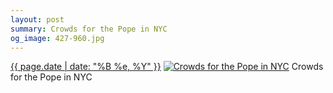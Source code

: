 ```yaml
---
layout: post
summary: Crowds for the Pope in NYC
og_image: 427-960.jpg
---
```


<p>
  <time><a href="/427">{{ page.date | date: "%B %e, %Y" }}</a></time>
  <a href="/427"><img src="{{ site.assets_url }}/427-480.jpg" srcset="{{ site.assets_url }}/427-960.jpg 960w, {{ site.assets_url }}/427-720.jpg 720w, {{ site.assets_url }}/427-480.jpg 480w, {{ site.assets_url }}/427-240.jpg 240w" sizes="(min-width: 700px) 50vw, calc(100vw - 2rem)" alt="Crowds for the Pope in NYC" /></a>
  <span>Crowds for the Pope in NYC</span>
</p>

